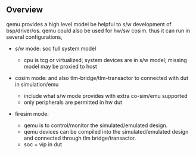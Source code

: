 ## Overview
qemu provides a high level model be helpful to s/w development of bsp/driver/os. qemu could also be used for hw/sw cosim. thus it can run in several configurations,
- s/w mode: soc full system model
  - cpu is tcg or virtualized; system devices are in s/w model; missing model may be proxied to host
  
- cosim mode:  and also tlm-bridge/tlm-transactor to connected with dut in simulation/emu
  - include what s/w mode provides with extra co-sim/emu supported
  - only peripherals are permitted in hw dut
  
- firesim mode: 
  - qemu is to control/monitor the simulated/emulated design.
  - qemu devices can be compiled into the simulated/emulated design and connected through tlm bridge/transactor.
  - soc + vip in dut
